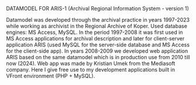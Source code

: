 DATAMODEL FOR ARIS-1 (Archival Regional Information System - version 1)

Datamodel was developed through the archival practice in years 1997-2023 while working as archivist in the Regional Archive of Koper. Used database engines: MS Access, MySQL. In the period 1997-2008 it was first used in MS Access applications for archival description and later for client-server application ARIS (used MySQL for the server-side database and MS Access for the client-side app).
In years 2008-2009 we developed web application ARIS based on the same datamodel which is in production use from 2010 till now (2024). Web app was made by Kristian Umek from the Mediasoft company. Here I give free use to my development applications built in VFront environment (PHP + MySQL).
